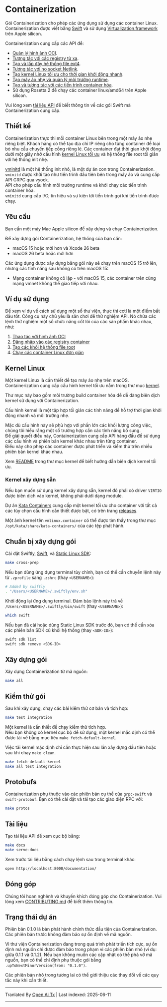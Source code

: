 # Containerization

Gói Containerization cho phép các ứng dụng sử dụng các container Linux.  
Containerization được viết bằng [Swift](https://www.swift.org) và sử dụng [Virtualization.framework](https://developer.apple.com/documentation/virtualization) trên Apple silicon.

Containerization cung cấp các API để:

- [Quản lý hình ảnh OCI](https://raw.githubusercontent.com/apple/containerization/main/Sources/ContainerizationOCI/).  
- [Tương tác với các registry từ xa](https://raw.githubusercontent.com/apple/containerization/main/Sources/ContainerizationOCI/Client/).  
- [Tạo và lấp đầy hệ thống file ext4](https://raw.githubusercontent.com/apple/containerization/main/Sources/ContainerizationEXT4/).  
- [Tương tác với họ socket Netlink](https://raw.githubusercontent.com/apple/containerization/main/Sources/ContainerizationNetlink/).  
- [Tạo kernel Linux tối ưu cho thời gian khởi động nhanh](https://raw.githubusercontent.com/apple/containerization/main/kernel/).  
- [Tạo máy ảo nhẹ và quản lý môi trường runtime](https://raw.githubusercontent.com/apple/containerization/main/Sources/Containerization/LinuxContainer.swift).  
- [Tạo và tương tác với các tiến trình container hóa](https://raw.githubusercontent.com/apple/containerization/main/Sources/Containerization/LinuxProcess.swift).  
- Sử dụng Rosetta 2 để chạy các container linux/amd64 trên Apple silicon.

Vui lòng xem [tài liệu API](https://apple.github.io/containerization/documentation/) để biết thông tin về các gói Swift mà Containerization cung cấp.

## Thiết kế

Containerization thực thi mỗi container Linux bên trong một máy ảo nhẹ riêng biệt. Khách hàng có thể tạo địa chỉ IP riêng cho từng container để loại bỏ nhu cầu chuyển tiếp cổng riêng lẻ. Các container đạt thời gian khởi động dưới một giây nhờ cấu hình [kernel Linux tối ưu](/kernel) và hệ thống file root tối giản với hệ thống init nhẹ.

[vminitd](/vminitd) là một hệ thống init nhỏ, là một dự án con trong Containerization.  
`vminitd` được khởi tạo như tiến trình đầu tiên bên trong máy ảo và cung cấp API GRPC qua vsock.  
API cho phép cấu hình môi trường runtime và khởi chạy các tiến trình container hóa.  
`vminitd` cung cấp I/O, tín hiệu và sự kiện tới tiến trình gọi khi tiến trình được chạy.

## Yêu cầu

Bạn cần một máy Mac Apple silicon để xây dựng và chạy Containerization.

Để xây dựng gói Containerization, hệ thống của bạn cần:

- macOS 15 hoặc mới hơn và Xcode 26 beta  
- macOS 26 beta hoặc mới hơn

Các ứng dụng được xây dựng bằng gói này sẽ chạy trên macOS 15 trở lên, nhưng các tính năng sau không có trên macOS 15:

- Mạng container không cô lập - với macOS 15, các container trên cùng mạng vmnet không thể giao tiếp với nhau.

## Ví dụ sử dụng

Để xem ví dụ về cách sử dụng một số thư viện, thực thi cctl là một điểm bắt đầu tốt. Công cụ này chủ yếu là sân chơi để thử nghiệm API. Nó chứa các lệnh thử nghiệm một số chức năng cốt lõi của các sản phẩm khác nhau, như:

1. [Thao tác với hình ảnh OCI](https://raw.githubusercontent.com/apple/containerization/main/Sources/cctl/ImageCommand.swift)  
2. [Đăng nhập vào các registry container](https://raw.githubusercontent.com/apple/containerization/main/Sources/cctl/LoginCommand.swift)  
3. [Tạo các khối hệ thống file root](https://raw.githubusercontent.com/apple/containerization/main/Sources/cctl/RootfsCommand.swift)  
4. [Chạy các container Linux đơn giản](https://raw.githubusercontent.com/apple/containerization/main/Sources/cctl/RunCommand.swift)  

## Kernel Linux

Một kernel Linux là cần thiết để tạo máy ảo nhẹ trên macOS.  
Containerization cung cấp cấu hình kernel tối ưu nằm trong thư mục [kernel](https://raw.githubusercontent.com/apple/containerization/main/kernel).

Thư mục này bao gồm môi trường build container hóa để dễ dàng biên dịch kernel sử dụng với Containerization.

Cấu hình kernel là một tập hợp tối giản các tính năng để hỗ trợ thời gian khởi động nhanh và môi trường nhẹ.

Mặc dù cấu hình này sẽ phù hợp với phần lớn các khối lượng công việc, chúng tôi hiểu rằng một số trường hợp cần các tính năng bổ sung.  
Để giải quyết điều này, Containerization cung cấp API hàng đầu để sử dụng các cấu hình và phiên bản kernel khác nhau trên từng container.  
Điều này cho phép các container được phát triển và kiểm thử trên nhiều phiên bản kernel khác nhau.

Xem [README](https://raw.githubusercontent.com/apple/containerization/main/kernel/README.md) trong thư mục kernel để biết hướng dẫn biên dịch kernel tối ưu.

### Kernel xây dựng sẵn

Nếu bạn muốn sử dụng kernel xây dựng sẵn, kernel đó phải có driver `VIRTIO` được biên dịch vào kernel, không phải dưới dạng module.

Dự án [Kata Containers](https://github.com/kata-containers/kata-containers) cung cấp một kernel tối ưu cho container với tất cả các tùy chọn cấu hình cần thiết được bật, có trên trang [releases](https://github.com/kata-containers/kata-containers/releases/).

Một ảnh kernel tên `vmlinux.container` có thể được tìm thấy trong thư mục `/opt/kata/share/kata-containers/` của các tệp phát hành.

## Chuẩn bị xây dựng gói

Cài đặt Swiftly, [Swift](https://www.swift.org), và [Static Linux SDK](https://www.swift.org/documentation/articles/static-linux-getting-started.html):

```bash
make cross-prep
```

Nếu bạn dùng ứng dụng terminal tùy chỉnh, bạn có thể cần chuyển lệnh này từ `.zprofile` sang `.zshrc` (thay `<USERNAME>`):

```bash
# Added by swiftly
. "/Users/<USERNAME>/.swiftly/env.sh"
```

Khởi động lại ứng dụng terminal. Đảm bảo lệnh này trả về `/Users/<USERNAME>/.swiftly/bin/swift` (thay `<USERNAME>`):

```bash
which swift
```

Nếu bạn đã cài hoặc dùng Static Linux SDK trước đó, bạn có thể cần xóa các phiên bản SDK cũ khỏi hệ thống (thay `<SDK-ID>`):

```bash
swift sdk list
swift sdk remove <SDK-ID>
```

## Xây dựng gói

Xây dựng Containerization từ mã nguồn:

```bash
make all
```

## Kiểm thử gói

Sau khi xây dựng, chạy các bài kiểm thử cơ bản và tích hợp:

```bash
make test integration
```

Một kernel là cần thiết để chạy kiểm thử tích hợp.  
Nếu bạn không có kernel cục bộ để sử dụng, một kernel mặc định có thể được tải về bằng mục tiêu `make fetch-default-kernel`.

Việc tải kernel mặc định chỉ cần thực hiện sau lần xây dựng đầu tiên hoặc sau khi chạy `make clean`.

```bash
make fetch-default-kernel
make all test integration
```

## Protobufs

Containerization phụ thuộc vào các phiên bản cụ thể của `grpc-swift` và `swift-protobuf`. Bạn có thể cài đặt và tái tạo các giao diện RPC với:

```bash
make protos
```

## Tài liệu

Tạo tài liệu API để xem cục bộ bằng:

```bash
make docs
make serve-docs
```

Xem trước tài liệu bằng cách chạy lệnh sau trong terminal khác:

```bash
open http://localhost:8000/documentation/
```

## Đóng góp

Chúng tôi hoan nghênh và khuyến khích đóng góp cho Containerization. Vui lòng xem [CONTRIBUTING.md](https://raw.githubusercontent.com/apple/containerization/main/CONTRIBUTING.md) để biết thêm thông tin.

## Trạng thái dự án

Phiên bản 0.1.0 là bản phát hành chính thức đầu tiên của Containerization. Các phiên bản trước không đảm bảo sự ổn định về mã nguồn.

Vì thư viện Containerization đang trong quá trình phát triển tích cực, sự ổn định mã nguồn chỉ được đảm bảo trong phạm vi các phiên bản nhỏ (ví dụ: giữa 0.1.1 và 0.1.2). Nếu bạn không muốn các cập nhật có thể phá vỡ mã nguồn, bạn có thể chỉ định phụ thuộc gói bằng `.upToNextMinorVersion(from: "0.1.0")`.

Các phiên bản nhỏ trong tương lai có thể giới thiệu các thay đổi về các quy tắc này khi cần thiết.

---

Tranlated By [Open Ai Tx](https://github.com/OpenAiTx/OpenAiTx) | Last indexed: 2025-06-11

---